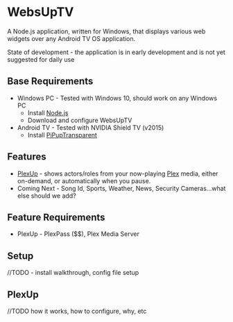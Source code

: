 # WebsUpTV 
A Node.js application, written for Windows, that displays various web widgets over any Android TV OS application.

State of development - the application is in early development and is not yet suggested for daily use

## Base Requirements 
- Windows PC - Tested with Windows 10, should work on any Windows PC
  - Install [Node.js](https://nodejs.org/en/download/)
  - Download and configure WebsUpTV
- Android TV - Tested with NVIDIA Shield TV (v2015)
  - Install [PiPupTransparent](https://github.com/my-ugly-code/PiPupTransparent/releases)

## Features
- [PlexUp](https://github.com/my-ugly-code/WebsUpTV/blob/main/README.md#plexup) - shows actors/roles from your now-playing [Plex](https://play.google.com/store/apps/details?id=com.plexapp.android&hl=en_US&gl=US) media, either on-demand, or automatically when you pause.
- Coming Next - Song Id, Sports, Weather, News, Security Cameras...what else should we add?

## Feature Requirements
- PlexUp - PlexPass ($$), Plex Media Server

## Setup
//TODO - install walkthrough, config file setup

## PlexUp
//TODO how it works, how to configure, why, etc
